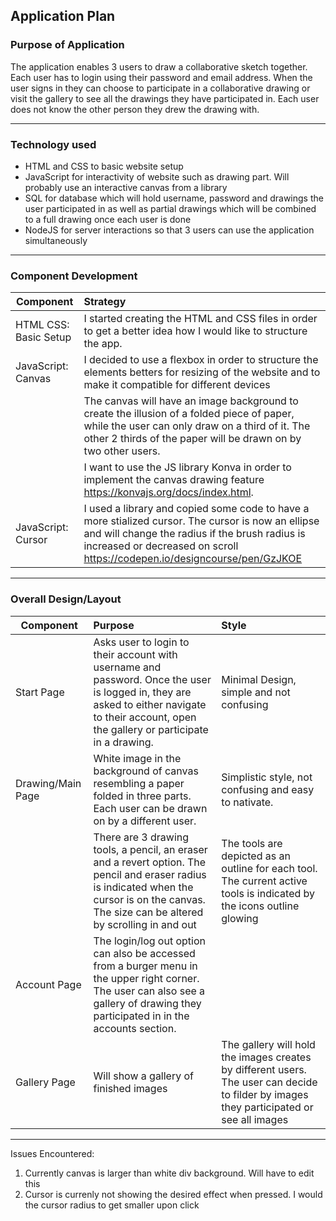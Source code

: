 ## Application Plan


### Purpose of Application 

The application enables 3 users to draw a collaborative sketch together. Each user has to login using their password and email address. When the user signs in they can choose to participate in a collaborative drawing or visit the gallery to see all the drawings they have participated in. Each user does not know the other person they drew the drawing with. 

---

### Technology used 
- HTML and CSS to basic website setup
- JavaScript for interactivity of website such as drawing part. Will probably use an interactive canvas from a library
- SQL for database which will hold username, password and drawings the user participated in as well as partial drawings which will be combined to a full drawing once each user is done
- NodeJS for server interactions so that 3 users can use the application simultaneously

---
### Component Development

|Component |Strategy |                                                                                                      
|----------|:--------|
| HTML CSS: Basic Setup     | I started creating the HTML and CSS files in order to get a better idea how I would like to structure the app. |
| JavaScript: Canvas | I decided to use a flexbox in order to structure the elements betters for resizing of the website and to make it compatible for different devices|
||The canvas will have an image background to create the illusion of a folded piece of paper, while the user can only draw on a third of it. The other 2 thirds of the paper will be drawn on by two other users. |
|| I want to use the JS library Konva in order to implement the canvas drawing feature https://konvajs.org/docs/index.html.|
| JavaScript: Cursor| I used a library and copied some code to have a more stialized cursor. The cursor is now an ellipse and will change the radius if the brush radius is increased or decreased on scroll https://codepen.io/designcourse/pen/GzJKOE |

---

### Overall Design/Layout

|Component |Purpose | Style|  
|----------|:--------|:--------|
|Start Page| Asks user to login to their account with username and password. Once the user is logged in, they are asked to either navigate to their account, open the gallery or participate in a drawing.| Minimal Design, simple and not confusing|
|Drawing/Main Page| White image in the background of canvas resembling a paper folded in three parts. Each user can be drawn on by a different user. | Simplistic style, not confusing and easy to nativate.|
|| There are 3 drawing tools, a pencil, an eraser and a revert option. The pencil and eraser radius is indicated when the cursor is on the canvas. The size can be altered by scrolling in and out| The tools are depicted as an outline for each tool. The current active tools is indicated by the icons outline glowing| 
|Account Page| The login/log out option can also be accessed from a burger menu in the upper right corner. The user can also see a gallery of drawing they participated in in the accounts section.||
|Gallery Page| Will show a gallery of finished images| The gallery will hold the images creates by different users. The user can decide to filder by images they participated or see all images|

---

Issues Encountered:
1. Currently canvas is larger than white div background. Will have to edit this
2. Cursor is currenly not showing the desired effect when pressed. I would the cursor radius to get smaller upon click

